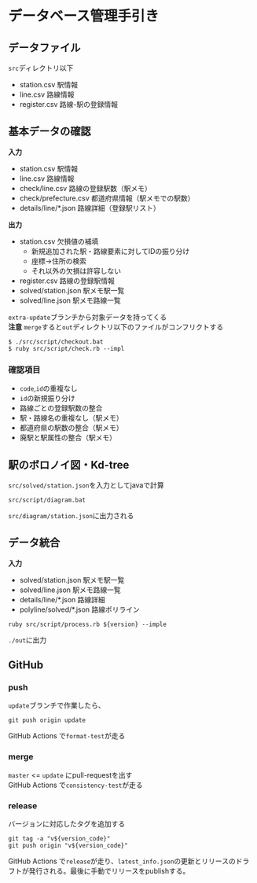 # データベース管理手引き


## データファイル
`src`ディレクトリ以下

- station.csv 駅情報
- line.csv 路線情報 
- register.csv 路線-駅の登録情報


## 基本データの確認

**入力**
- station.csv 駅情報
- line.csv 路線情報
- check/line.csv 路線の登録駅数（駅メモ）
- check/prefecture.csv 都道府県情報（駅メモでの駅数）
- details/line/*.json 路線詳細（登録駅リスト）

**出力**
- station.csv 欠損値の補填  
    - 新規追加された駅・路線要素に対してIDの振り分け
    - 座標->住所の検索
    - それ以外の欠損は許容しない
- register.csv 路線の登録駅情報
- solved/station.json 駅メモ駅一覧
- solved/line.json 駅メモ路線一覧

`extra-update`ブランチから対象データを持ってくる  
**注意** `merge`すると`out`ディレクトリ以下のファイルがコンフリクトする
```
$ ./src/script/checkout.bat
$ ruby src/script/check.rb --impl
```

### 確認項目
- `code`,`id`の重複なし
- `id`の新規振り分け
- 路線ごとの登録駅数の整合
- 駅・路線名の重複なし（駅メモ）
- 都道府県の駅数の整合（駅メモ）
- 廃駅と駅属性の整合（駅メモ）



## 駅のボロノイ図・Kd-tree

`src/solved/station.json`を入力としてjavaで計算  

```
src/script/diagram.bat
```

`src/diagram/station.json`に出力される


## データ統合


**入力**
- solved/station.json 駅メモ駅一覧
- solved/line.json 駅メモ路線一覧
- details/line/*.json 路線詳細
- polyline/solved/*.json 路線ポリライン
```
ruby src/script/process.rb ${version} --imple
```

`./out`に出力

## GitHub

### push

`update`ブランチで作業したら、

```
git push origin update
```

GitHub Actions で`format-test`が走る

### merge

`master` <= `update` にpull-requestを出す  
GitHub Actions で`consistency-test`が走る

### release

バージョンに対応したタグを追加する
```
git tag -a "v${version_code}"
git push origin "v${version_code}"
```

GitHub Actions で`release`が走り、`latest_info.json`の更新とリリースのドラフトが発行される。最後に手動でリリースをpublishする。